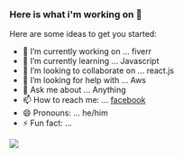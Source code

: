 ### Here is what i'm working on 👋


Here are some ideas to get you started:

- 🔭 I’m currently working on ... fiverr
- 🌱 I’m currently learning ... Javascript
- 👯 I’m looking to collaborate on ... react.js
- 🤔 I’m looking for help with ... Aws
- 💬 Ask me about ... Anything
- 📫 How to reach me: ... [facebook](https://www.facebook.com/profile.php?id=100008517880672)
- 😄 Pronouns: ... he/him
- ⚡ Fun fact: ... 

<img src = "https://github-readme-stats.vercel.app/api?username=iampawan&&show_icons=true&title_color=ffffff&icon_color=bb2acf&text_color=daf7dc&bg_color=151515">
